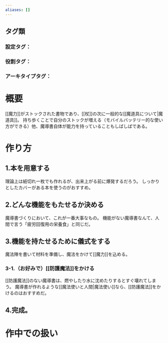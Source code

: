 ```yaml
---
aliases: []
---
```

## タグ類
### 設定タグ：
### 役割タグ：
### アーキタイプタグ：
# 概要
[[魔力]]がストックされた書物であり、[[杖]]の次に一般的な[[魔道具について|魔道具]]。
持ち歩くことで自分のストックが増える（モバイルバッテリー的な使い方ができる）他、魔導書自体が能力を持っていることもしばしばである。
# 作り方
## 1.本を用意する
理論上は紙切れ一枚でも作れるが、出来上がる前に爆発するだろう。
しっかりとしたカバーがある本を使うのがおすすめ。
## 2.どんな機能をもたせるか決める
魔導書づくりにおいて、これが一番大事なもの。
機能がない魔導書なんて、人間で言う「疲労回復用の栄養食」と同じだ。
## 3.機能を持たせるために儀式をする
魔法陣を書いて材料を準備し、魔法をかけて[[魔力]]を込める。
### 3-1.（お好みで）[[防護魔法]]をかける
[[防護魔法]]のない魔導書は、燃やしたり水に沈めたりするとすぐ壊れてしまう。
魔導書が作れるような[[魔法使いと人間|魔法使い]]なら、[[防護魔法]]をかけるのはおすすめだ。
## 4.完成。
# 作中での扱い